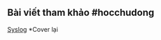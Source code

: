 ## Bài viết tham khảo #hocchudong 
[Syslog](https://github.com/hocchudong/Syslog?tab=readme-ov-file#gioithieu)
*Cover lại
